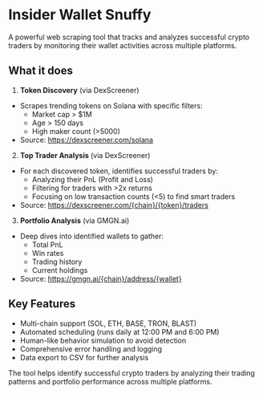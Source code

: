 # Insider Wallet Snuffy

A powerful web scraping tool that tracks and analyzes successful crypto traders by monitoring their wallet activities across multiple platforms.

## What it does

1. **Token Discovery** (via DexScreener)
- Scrapes trending tokens on Solana with specific filters:
  - Market cap > $1M
  - Age > 150 days
  - High maker count (>5000)
- Source: https://dexscreener.com/solana

2. **Top Trader Analysis** (via DexScreener)
- For each discovered token, identifies successful traders by:
  - Analyzing their PnL (Profit and Loss)
  - Filtering for traders with >2x returns
  - Focusing on low transaction counts (<5) to find smart traders
- Source: https://dexscreener.com/{chain}/{token}/traders

3. **Portfolio Analysis** (via GMGN.ai)
- Deep dives into identified wallets to gather:
  - Total PnL
  - Win rates
  - Trading history
  - Current holdings
- Source: https://gmgn.ai/{chain}/address/{wallet}

## Key Features

- Multi-chain support (SOL, ETH, BASE, TRON, BLAST)
- Automated scheduling (runs daily at 12:00 PM and 6:00 PM)
- Human-like behavior simulation to avoid detection
- Comprehensive error handling and logging
- Data export to CSV for further analysis

The tool helps identify successful crypto traders by analyzing their trading patterns and portfolio performance across multiple platforms.